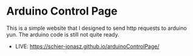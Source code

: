 # Arduino Control Page
This is a simple website that I designed to send http requests to arduino yun.
The arduino code is still not quite ready.

* LIVE: https://schier-jonasz.github.io/arduinoControlPage/
